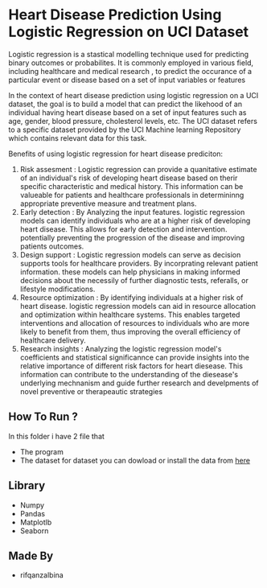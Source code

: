 # Heart Disease Prediction Using Logistic Regression on UCI Dataset
Logistic regression is a stastical modelling technique used for predicting binary outcomes or probabilites. It is commonly employed in various field, including healthcare
and medical research , to predict the occurance of a particular event or disease based on a set of input variables or features

In the context of heart disease prediction using logistic regression on a UCI dataset, the goal is to build a model that can predict the likehood of an individual having heart
disease based on a set of input features such as age, gender, blood pressure, cholesterol levels, etc. The UCI dataset refers to a specific dataset provided by the UCI Machine learning
Repository which contains relevant data for this task.

Benefits of using logistic regression for heart disease prediciton:

1. Risk assesment : Logistic regression can provide a quanitative estimate of an individual's risk of developing heart disease based on therir specific characteristic and
   medical history. This information can be valueable for patients and healthcare professionals in determininng appropriate preventive measure and treatment plans.
2. Early detection : By Analyzing the input features. logistic regression models can identify individuals who are at a higher risk of developing heart disease. This allows
   for early detection and intervention. potentially preventing the progression of the disease and improving patients outcomes.
3. Design support : Logistic regression models can serve as decision supports tools for healthcare providers. By incorprating relevant patient information. these models can
   help physicians in making informed decisions about the necessily of further diagnostic tests, referalls, or lifestyle modifications.
4. Resource optimization : By identifying individuals at a higher risk of heart disease. logistic regression models can aid in resource allocation and optimization within
   healthcare systems. This enables targeted interventions and allocation of resources to individuals who are more likely to benefit from them, thus improving the overall
   efficiency of healthcare delivery.
5. Research insights : Analyzing the logistic regression model's coefficients and statistical significannce can provide insights into the relative importance of different
   risk factors for heart diesease. This information can contribute to the understanding of the diesease's underlying mechnanism and guide further research and develpments
   of novel preventive or therapeautic strategies

## How To Run ?
In this folder i have 2 file that 
- The program
- The dataset
for dataset you can dowload or install the data from [here](https://www.kaggle.com/arviinndn/heart-disease-prediction-uci-dataset/data)

## Library
- Numpy
- Pandas
- Matplotlb
- Seaborn

## Made By
- rifqanzalbina
